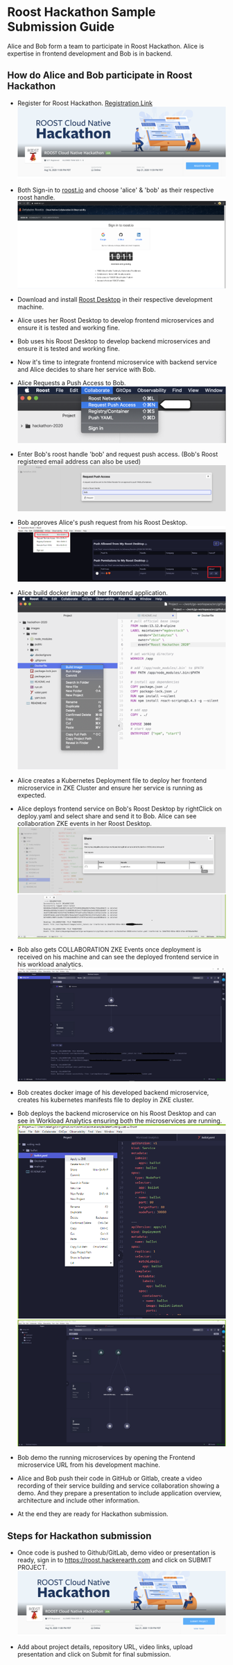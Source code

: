 # Roost Hackathon Sample Submission Guide

Alice and Bob form a team to participate in Roost Hackathon. Alice is expertise in frontend development and Bob is in backend.

## How do Alice and Bob participate in Roost Hackathon

- Register for Roost Hackathon. [Registration Link](https://roost.hackerearth.com/)
![HackathonRegistration](images/HackathonRegistration.png)

- Both Sign-in to [roost.io](http://roost.io) and choose 'alice' & 'bob' as their respective roost handle.
![RoostRegistration](images/RoostRegistration.png)

- Download and install [Roost Desktop](http://roost.io/download) in their respective development machine.

- Alice uses her Roost Desktop to develop frontend microservices and ensure it is tested and working fine.

- Bob uses his Roost Desktop to develop backend microservices and ensure it is tested and working fine.

- Now it's time to integrate frontend microservice with backend service and Alice decides to share her service with Bob.

- Alice Requests a Push Access to Bob.
![RequestPushAccessMenu](images/RequestPushAccessMenu.png)

- Enter Bob's roost handle 'bob' and request push access. (Bob's Roost registered email address can also be used)
![RequestPushAccess](images/RequestPushAccess.png)

- Bob approves Alice's push request from his Roost Desktop.
![BobApproves](images/BobApproves.png)

- Alice build docker image of her frontend application.
![voterBuildImage](images/voterBuildImage.png)

- Alice creates a Kubernetes Deployment file to deploy her frontend microservice in ZKE Cluster and ensure her service is running as expected.

- Alice deploys frontend service on Bob's Roost Desktop by rightClick on deploy.yaml and select share and send it to Bob. Alice can see collaboration ZKE events in her Roost Desktop.
![AliceShareDeployment](images/AliceShareDeployment.png)
![aliceCollaborationEvent](images/aliceCollaborationEvent.png)

- Bob also gets COLLABORATION ZKE Events once deployment is received on his machine and can see the deployed frontend service in his workload analytics.
![BobCollaborateEvent](images/BobCollaborateEvent.png)

- Bob creates docker image of his developed backend microservice, creates his kubernetes manifests file to deploy in ZKE cluster.

- Bob deploys the backend microservice on his Roost Desktop and can see in Workload Analytics ensuring both the microservices are running.
![BobDeployBallot](images/BallotApplyToZKE.png)
![BobWorkloadAnalytics](images/WorkloadAnalytics.png)

- Bob demo the running microservices by opening the Frontend microservice URL from his development machine.
- Alice and Bob push their code in GitHub or Gitlab, create a video recording of their service building and service collaboration showing a demo. And they prepare a presentation to include application overview, architecture and include other information.

- At the end they are ready for Hackathon submission.

## Steps for Hackathon submission

- Once code is pushed to Github/GitLab, demo video or presentation is ready, sign in to https://roost.hackerearth.com and click on SUBMIT PROJECT.
![SubmitProject](images/SubmitProject.png)

- Add about project details, repository URL, video links, upload presentation and click on Submit for final submission.
